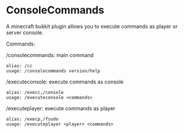 # ConsoleCommands
A minecraft bukkit plugin allows you to execute commands as player or server console.

Commands:

  /consolecommands: main command
  
    alias: /cc
    usage: /consolecommands version/help
    
  /executeconsole: execute commands as console
  
    alias: /execc,/console
    usage: /executeconsole <commands>
    
  /executeplayer: execute commands as player
  
    alias: /execp,/fsudo
    usage: /executeplayer <player> <commands>
    
